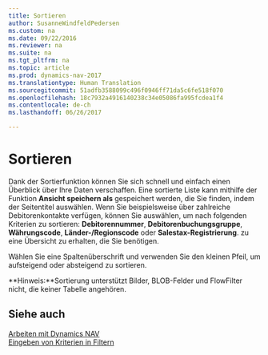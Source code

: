 ```yaml
---
title: Sortieren
author: SusanneWindfeldPedersen
ms.custom: na
ms.date: 09/22/2016
ms.reviewer: na
ms.suite: na
ms.tgt_pltfrm: na
ms.topic: article
ms.prod: dynamics-nav-2017
ms.translationtype: Human Translation
ms.sourcegitcommit: 51adfb3588099c496f0946ff71da5c6fe518f070
ms.openlocfilehash: 18c7932a4916140238c34e05086fa995fcdea1f4
ms.contentlocale: de-ch
ms.lasthandoff: 06/26/2017

---
```

    
# <a name="sorting"></a>Sortieren
Dank der Sortierfunktion können Sie sich schnell und einfach einen Überblick über Ihre Daten verschaffen. Eine sortierte Liste kann mithilfe der Funktion **Ansicht speichern als** gespeichert werden, die Sie finden, indem der Seitentitel auswählen. Wenn Sie beispielsweise über zahlreiche Debitorenkontakte verfügen, können Sie auswählen, um nach folgenden Kriterien zu sortieren: **Debitorennummer**, **Debitorenbuchungsgruppe**, **Währungscode**, **Länder-/Regionscode** oder **Salestax-Registrierung**. zu eine Übersicht zu erhalten, die Sie benötigen.

Wählen Sie eine Spaltenüberschrift und verwenden Sie den kleinen Pfeil, um aufsteigend oder absteigend zu sortieren.  

**Hinweis:**Sortierung unterstützt Bilder, BLOB-Felder und FlowFilter nicht, die keiner Tabelle angehören.

## <a name="see-also"></a>Siehe auch
[Arbeiten mit Dynamics NAV](ui-work-product.md)  
[Eingeben von Kriterien in Filtern](ui-enter-criteria-filters.md)


